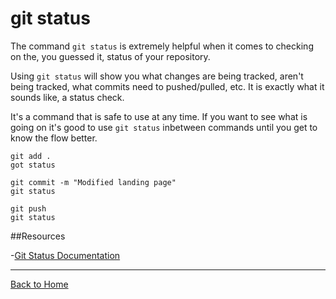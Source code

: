# git status

The command `git status` is extremely helpful when it comes to checking on the, you guessed it, status of your repository.

Using `git status` will show you what changes are being tracked, aren't being tracked, what commits need to pushed/pulled, etc. It is exactly what it sounds like, a status check. 

It's a command that is safe to use at any time. If you want to see what is going on it's good to use `git status` inbetween commands until you get to know the flow better. 

```
git add . 
got status

git commit -m "Modified landing page"
git status

git push
git status
```

##Resources

-[Git Status Documentation](https://git-scm.com/docs/git-status)

---

[Back to Home](../README.md)

